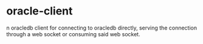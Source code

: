 # oracle-client
n oracledb client for connecting to oracledb directly, serving the connection through a web socket or consuming said web socket.

